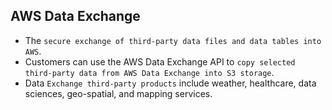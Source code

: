 AWS Data Exchange
---

- The `secure exchange of third-party data files and data tables into AWS`.
- Customers can use the AWS Data Exchange API to `copy selected third-party data from AWS Data Exchange into S3 storage`.
- Data `Exchange third-party products` include weather, healthcare, data sciences, geo-spatial, and mapping services.
